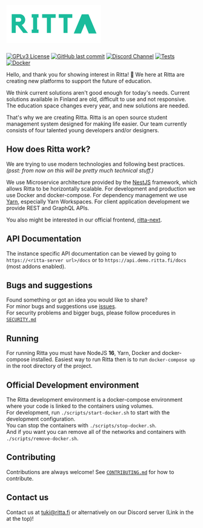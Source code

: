 # <img src="https://raw.githubusercontent.com/rittaschool/info/master/Ritta.png" height="100px" alt="ritta-server" />

[![GPLv3 License](https://img.shields.io/badge/License-GPL%20v3-yellow.svg?style=for-the-badge)](https://opensource.org/licenses/)
[![GitHub last commit](https://img.shields.io/github/last-commit/rittaschool/ritta-server.svg?color=orange&style=for-the-badge&logo=git)](https://github.com/rittaschool/ritta-server/commits/master)
[![Discord Channel](https://img.shields.io/discord/718870928498360463.svg?color=blue&style=for-the-badge&logo=discord)](https://discord.gg/KwpZGyvX3Q)
[![Tests](https://github.com/rittaschool/ritta-server/actions/workflows/testing-workflow.yml/badge.svg)](https://github.com/rittaschool/ritta-server/actions/workflows/testing-workflow.yml)
[![Docker](https://github.com/rittaschool/ritta-server/actions/workflows/docker-publish.yml/badge.svg)](https://github.com/rittaschool/ritta-server/actions/workflows/docker-publish.yml)

Hello, and thank you for showing interest in Ritta! 👋
We here at Ritta are creating new platforms to support the future of education.

We think current solutions aren't good enough for today's needs.
Current solutions available in Finland are old, difficult to use and not responsive. The education space changes every year, and new solutions are needed.

That's why we are creating Ritta.
Ritta is an open source student management system designed for making life easier.
Our team currently consists of four talented young developers and/or designers.

## How does Ritta work?

We are trying to use modern technologies and following best practices.
_(psst: from now on this will be pretty much technical stuff.)_

We use Microservice architecture provided by the [NestJS](https://nestjs.com) framework, which allows Ritta to be horizontally scalable.
For development and production we use Docker and docker-compose. For dependency management we use [Yarn](https://yarnpkg.com), especially Yarn Workspaces.
For client application development we provide REST and GraphQL APIs.

You also might be interested in our official frontend, [ritta-next](https://github.com/rittaschool/ritta-next).

## API Documentation

The instance specific API documentation can be viewed by going to `https://<ritta-server url>/docs` or to `https://api.demo.ritta.fi/docs` (most addons enabled).

## Bugs and suggestions

Found something or got an idea you would like to share? \
For minor bugs and suggestions use [issues](https://github.com/rittaschool/ritta-server/issues). \
For security problems and bigger bugs, please follow procedures in [`SECURITY.md`](https://github.com/rittaschool/ritta-server/blob/master/SECURITY.md)

## Running

For running Ritta you must have NodeJS **16**, Yarn, Docker and docker-compose installed.
Easiest way to run Ritta then is to run `docker-compose up` in the root directory of the project.

## Official Development environment

The Ritta development environment is a docker-compose environment where your code is linked to the containers using volumes. \
For development, run `./scripts/start-docker.sh` to start with the development configuration. \
You can stop the containers with `./scripts/stop-docker.sh`. \
And if you want you can remove all of the networks and containers with `./scripts/remove-docker.sh`.

## Contributing

Contributions are always welcome!
See [`CONTRIBUTING.md`](https://github.com/rittaschool/ritta-server/blob/master/CONTRIBUTING.md) for how to contribute.

## Contact us

Contact us at [tuki@ritta.fi](mailto:tuki@ritta.fi) or alternatively on our Discord server (Link in the at the top)!

